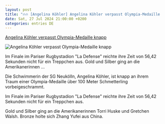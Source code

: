 ```yaml
---
layout: post
title: "🔥🔥 [Angelina Köhler] Angelina Köhler verpasst Olympia-Medaille knapp"
date: Sat, 27 Jul 2024 21:00:00 +0200
categories: entries DE
---
```

[Angelina Köhler verpasst Olympia-Medaille knapp](https://www.rbb24.de/sport/beitrag/2024/07/100-meter-schmetterling-schwimmerin-angelina-koehler-holt-medail.html)

![Angelina Köhler verpasst Olympia-Medaille knapp](https://www.rbb24.de/sport/beitrag/2024/07/100-meter-schmetterling-schwimmerin-angelina-koehler-holt-medail/_jcr_content/image.img.jpg/size=708x398.jpg)

Im Finale im Pariser Rugbystadion "La Defense" reichte ihre Zeit von 56,42 Sekunden nicht für ein Treppchen aus. Gold und Silber ging an die Amerikanerinnen ...

Die Schwimmerin der SG Neukölln, Angelina Köhler, ist knapp an ihrem Traum einer Olympia-Medaille über 100 Meter Schmetterling vorbeigeschrammt.



Im Finale im Pariser Rugbystadion "La Defense" reichte ihre Zeit von 56,42 Sekunden nicht für ein Treppchen aus.



Gold und Silber ging an die Amerikanerinnen Torri Huske und Gretchen Walsh. Bronze holte sich Zhang Yufei aus China.



